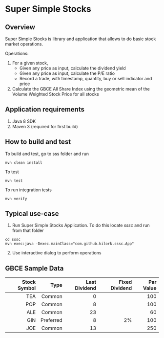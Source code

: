 # Super Simple Stocks

## Overview

Super Simple Stocks is library and application that allows to do basic stock market operations.

Operations:

1. For a given stock,
    * Given any price as input, calculate the dividend yield
    * Given any price as input, calculate the P/E ratio
    * Record a trade, with timestamp, quantity, buy or sell indicator and price
2. Calculate the GBCE All Share Index using the geometric mean of the Volume Weighted Stock Price for all stocks

## Application requirements

1. Java 8 SDK
2. Maven 3 (required for first build)

## How to build and test

To build and test, go to sss folder and run
```
mvn clean install
```

To test
```
mvn test
```

To run integration tests
```
mvn verify
```

## Typical use-case

1. Run Super Simple Stocks Application. To do this locate *sssc* and run from that folder
```
cd sssc
mvn exec:java -Dexec.mainClass="com.github.kilork.sssc.App"
```

2. Use interactive dialog to perform operations

## GBCE Sample Data


| Stock Symbol |Type|Last Dividend|Fixed Dividend|Par Value|
|-----------:|---:|------------:|-------------:|--------:|
|TEA|Common|0||100|
|POP|Common|8||100|
|ALE|Common|23||60|
|GIN|Preferred|8|2%|100|
|JOE|Common|13||250|

